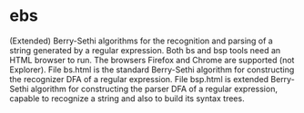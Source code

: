# ebs
(Extended) Berry-Sethi algorithms for the recognition and parsing of a string generated by a regular expression.
Both bs and bsp tools need an HTML browser to run. The browsers Firefox and Chrome are supported (not Explorer).
File bs.html is the standard Berry-Sethi algorithm for constructing the recognizer DFA of a regular expression.
File bsp.html is extended Berry-Sethi algorithm for constructing the parser DFA of a regular expression, capable to recognize a string and also to build its syntax trees.
